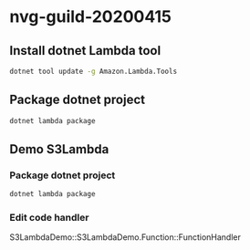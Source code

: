 # nvg-guild-20200415

## Install dotnet Lambda tool

```bash
dotnet tool update -g Amazon.Lambda.Tools
```

## Package dotnet project
```bash
dotnet lambda package
```

## Demo S3Lambda

### Package dotnet project
```bash
dotnet lambda package
```

### Edit code handler
S3LambdaDemo::S3LambdaDemo.Function::FunctionHandler
